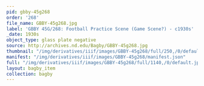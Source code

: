 ```yaml
---
pid: gbby-45g268
order: '268'
file_name: GBBY-45g268.jpg
label: 'GBBY 45G/268: Football Practice Scene (Game Scene?) - c1930s'
_date: 1930s
object_type: glass plate negative
source: http://archives.nd.edu/Bagby/GBBY-45g268.jpg
thumbnail: "/img/derivatives/iiif/images/GBBY-45g268/full/250,/0/default.jpg"
manifest: "/img/derivatives/iiif/images/GBBY-45g268/manifest.json"
full: "/img/derivatives/iiif/images/GBBY-45g268/full/1140,/0/default.jpg"
layout: bagby_item
collection: bagby
---
```

